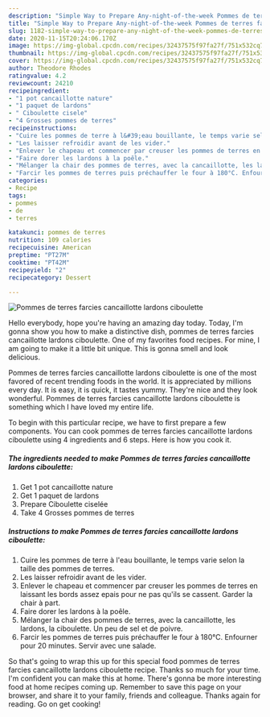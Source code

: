 ```yaml
---
description: "Simple Way to Prepare Any-night-of-the-week Pommes de terres farcies cancaillotte lardons ciboulette"
title: "Simple Way to Prepare Any-night-of-the-week Pommes de terres farcies cancaillotte lardons ciboulette"
slug: 1182-simple-way-to-prepare-any-night-of-the-week-pommes-de-terres-farcies-cancaillotte-lardons-ciboulette
date: 2020-11-15T20:24:06.170Z
image: https://img-global.cpcdn.com/recipes/32437575f97fa27f/751x532cq70/pommes-de-terres-farcies-cancaillotte-lardons-ciboulette-photo-principale-de-la-recette.jpg
thumbnail: https://img-global.cpcdn.com/recipes/32437575f97fa27f/751x532cq70/pommes-de-terres-farcies-cancaillotte-lardons-ciboulette-photo-principale-de-la-recette.jpg
cover: https://img-global.cpcdn.com/recipes/32437575f97fa27f/751x532cq70/pommes-de-terres-farcies-cancaillotte-lardons-ciboulette-photo-principale-de-la-recette.jpg
author: Theodore Rhodes
ratingvalue: 4.2
reviewcount: 24210
recipeingredient:
- "1 pot cancaillotte nature"
- "1 paquet de lardons"
- " Ciboulette cisele"
- "4 Grosses pommes de terres"
recipeinstructions:
- "Cuire les pommes de terre à l&#39;eau bouillante, le temps varie selon la taille des pommes de terres."
- "Les laisser refroidir avant de les vider."
- "Enlever le chapeau et commencer par creuser les pommes de terres en laissant les bords assez epais pour ne pas qu&#39;ils se cassent. Garder la chair à part."
- "Faire dorer les lardons à la poêle."
- "Mélanger la chair des pommes de terres, avec la cancaillotte, les lardons, la ciboulette. Un peu de sel et de poivre."
- "Farcir les pommes de terres puis préchauffer le four à 180°C. Enfourner pour 20 minutes. Servir avec une salade."
categories:
- Recipe
tags:
- pommes
- de
- terres

katakunci: pommes de terres 
nutrition: 109 calories
recipecuisine: American
preptime: "PT27M"
cooktime: "PT42M"
recipeyield: "2"
recipecategory: Dessert

---
```



![Pommes de terres farcies cancaillotte lardons ciboulette](https://img-global.cpcdn.com/recipes/32437575f97fa27f/751x532cq70/pommes-de-terres-farcies-cancaillotte-lardons-ciboulette-photo-principale-de-la-recette.jpg)

Hello everybody, hope you're having an amazing day today. Today, I'm gonna show you how to make a distinctive dish, pommes de terres farcies cancaillotte lardons ciboulette. One of my favorites food recipes. For mine, I am going to make it a little bit unique. This is gonna smell and look delicious.



Pommes de terres farcies cancaillotte lardons ciboulette is one of the most favored of recent trending foods in the world. It is appreciated by millions every day. It is easy, it is quick, it tastes yummy. They're nice and they look wonderful. Pommes de terres farcies cancaillotte lardons ciboulette is something which I have loved my entire life.


To begin with this particular recipe, we have to first prepare a few components. You can cook pommes de terres farcies cancaillotte lardons ciboulette using 4 ingredients and 6 steps. Here is how you cook it.

<!--inarticleads1-->

##### The ingredients needed to make Pommes de terres farcies cancaillotte lardons ciboulette:

1. Get 1 pot cancaillotte nature
1. Get 1 paquet de lardons
1. Prepare  Ciboulette ciselée
1. Take 4 Grosses pommes de terres




<!--inarticleads2-->

##### Instructions to make Pommes de terres farcies cancaillotte lardons ciboulette:

1. Cuire les pommes de terre à l&#39;eau bouillante, le temps varie selon la taille des pommes de terres.
1. Les laisser refroidir avant de les vider.
1. Enlever le chapeau et commencer par creuser les pommes de terres en laissant les bords assez epais pour ne pas qu&#39;ils se cassent. Garder la chair à part.
1. Faire dorer les lardons à la poêle.
1. Mélanger la chair des pommes de terres, avec la cancaillotte, les lardons, la ciboulette. Un peu de sel et de poivre.
1. Farcir les pommes de terres puis préchauffer le four à 180°C. Enfourner pour 20 minutes. Servir avec une salade.




So that's going to wrap this up for this special food pommes de terres farcies cancaillotte lardons ciboulette recipe. Thanks so much for your time. I'm confident you can make this at home. There's gonna be more interesting food at home recipes coming up. Remember to save this page on your browser, and share it to your family, friends and colleague. Thanks again for reading. Go on get cooking!
